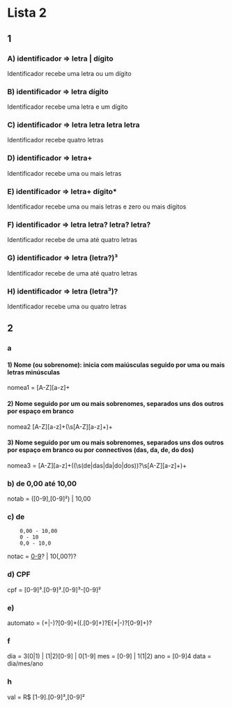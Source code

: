 # Lista 2

## 1

### A) identificador => letra | dígito

Identificador recebe uma letra ou um dígito

### B) identificador => letra dígito

Identificador recebe uma letra e um dígito

### C) identificador => letra letra letra letra

Identificador recebe quatro letras

### D) identificador => letra+

Identificador recebe uma ou mais letras

### E) identificador => letra+ dígito*

Identificador recebe uma ou mais letras e zero ou mais dígitos

### F) identificador => letra letra? letra? letra?

Identificador recebe de uma até quatro letras

### G) identificador => letra (letra?)³

Identificador recebe de uma até quatro letras

### H) identificador => letra (letra³)?

Identificador recebe uma ou quatro letras

## 2

### a

#### 1) Nome (ou sobrenome): inicia com maiúsculas seguido por uma ou mais letras minúsculas

nomea1 = [A-Z][a-z]+


#### 2) Nome seguido por um ou mais sobrenomes, separados uns dos outros por espaço em branco

nomea2 [A-Z][a-z]+(\s[A-Z][a-z]+)+

#### 3) Nome seguido por um ou mais sobrenomes, separados uns dos outros por espaço em branco ou por connectivos (das, da, de, do dos)

nomea3 = [A-Z][a-z]+((\s(de|das|da|do|dos))?\s[A-Z][a-z]+)+

### b) de 0,00 até 10,00

notab = ([0-9],[0-9]²) | 10,00

### c) de
        0,00 - 10,00
        0 - 10
        0,0 - 10,0

notac = [0-9](,[0-9][0-9]?)? | 10(,00?)?

### d) CPF

cpf = [0-9]³\.[0-9]³\.[0-9]³-[0-9]²

### e)
automato = (+|-)?[0-9]+((\.[0-9]+)?E(+|-)?[0-9]+)?

### f
dia = 3(0|1) | (1|2)[0-9] | 0[1-9]
mes = [0-9] | 1(1|2)
ano = [0-9]4
data = dia/mes/ano

### h

val = R$ [1-9]\.[0-9]³,[0-9]²

